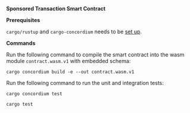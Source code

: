 **Sponsored Transaction Smart Contract**

**Prerequisites**

`cargo/rustup` and `cargo-concordium` needs to be [set up](https://developer.concordium.software/en/mainnet/smart-contracts/guides/quick-start.html).

**Commands**

Run the following command to compile the smart contract into the wasm module `contract.wasm.v1` with embedded schema:

```
cargo concordium build -e --out contract.wasm.v1
```

Run the following command to run the unit and integration tests:

```
cargo concordium test 
```
```
cargo test 
```

